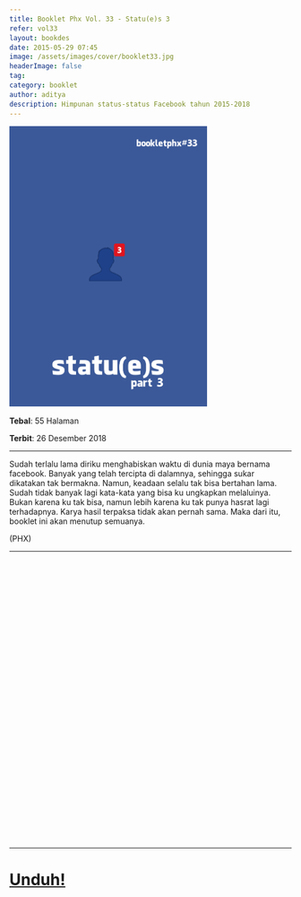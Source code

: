 ```yaml
---
title: Booklet Phx Vol. 33 - Statu(e)s 3
refer: vol33
layout: bookdes
date: 2015-05-29 07:45
image: /assets/images/cover/booklet33.jpg
headerImage: false
tag:
category: booklet
author: aditya
description: Himpunan status-status Facebook tahun 2015-2018
---
```

 
<img class="image" src="/assets/images/cover/booklet33.jpg" alt="__" height="500px">
 
__Tebal__: 55 Halaman
 
__Terbit__: 26 Desember 2018
 
***
 
Sudah terlalu lama diriku menghabiskan waktu di dunia maya bernama facebook. Banyak yang telah tercipta di dalamnya, sehingga sukar dikatakan tak bermakna. Namun, keadaan selalu tak bisa bertahan lama. Sudah tidak banyak lagi kata-kata yang bisa ku ungkapkan melaluinya. Bukan karena ku tak bisa, namun lebih karena ku tak punya hasrat lagi terhadapnya. Karya hasil terpaksa tidak akan pernah sama. Maka dari itu, booklet ini akan menutup semuanya. 

(PHX) 
 
***

<div data-configid="7319434/66638389" style="width:100%; height:500px;" class="issuuembed"></div>
<script type="text/javascript" src="//e.issuu.com/embed.js" async="true"></script>
 
***
 
# [Unduh!][akses]
 
[akses]: http://phoenixfin.github.io/assets/pdf/bookletphx/booklet33.pdf
